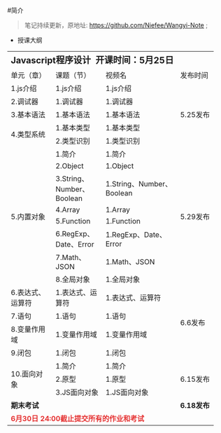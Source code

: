 #简介


>笔记持续更新，原地址: https://github.com/Niefee/Wangyi-Note ;

 - 授课大纲

<table border="0" cellpadding="0" cellspacing="0" width="471" style="width: 472px"><colgroup><col width="102" style=";width:103px"><col width="103" style=";width:103px"><col width="184" style=";width:184px"><col width="82" style=";width:83px"></colgroup><tbody><tr height="39" style=";height:39px"><td colspan="4" height="39" width="471" style="height:39px;width:472px"><span style="font-size: 20px;"><strong>Javascript程序设计&nbsp; 开课时间：5月25日</strong></span></td></tr><tr height="19" style="height:19px"><td height="19" width="102" style="height:19px;width:103px">单元（章）</td><td width="103" style="width:103px">课题（节）</td><td width="184" style="width:184px">视频名</td><td width="82" style="width:83px">发布时间</td></tr><tr height="19" style="height:19px"><td height="19" width="102" style="height:19px;width:103px">1.js介绍</td><td width="103" style="width:103px">1.js介绍</td><td width="184" style="width:184px">1.js介绍</td><td rowspan="5" width="82" style="width:83px">5.25发布</td></tr><tr height="19" style="height:19px"><td height="19" width="102" style="height:19px;width:103px">2.调试器</td><td width="103" style="width:103px">1.调试器</td><td width="184" style="width:184px">1.调试器</td></tr><tr height="19" style="height:19px"><td height="19" width="102" style="height:19px;width:103px">3.基本语法</td><td width="103" style="width:103px">1.基本语法</td><td width="184" style="width:184px">1.基本语法</td></tr><tr height="19" style="height:19px"><td rowspan="2" height="38" width="102" style="height:38px;width:103px">4.类型系统</td><td width="103" style="width:103px">1.基本类型</td><td width="184" style="width:184px">1.基本类型</td></tr><tr height="19" style="height:19px"><td height="19" width="103" style="height:19px;width:103px">2.类型识别</td><td width="184" style="width:184px">1.类型识别</td></tr><tr height="19" style="height:19px"><td rowspan="8" height="209" width="102" style="height:209px;width:103px">5.内置对象</td><td width="103" style="width:103px">1.简介</td><td width="184" style="width:184px">1.简介</td><td rowspan="8" width="82" style="width:83px">5.29发布</td></tr><tr height="19" style="height:19px"><td height="19" width="103" style="height:19px;width:103px">2.Object</td><td width="184" style="width:184px">1.Object</td></tr><tr height="57" style="height:57px"><td height="57" width="103" style="height:57px;width:103px">3.String、Number、Boolean</td><td width="184" style="width:184px">1.String、Number、Boolean</td></tr><tr height="19" style="height:19px"><td height="19" width="103" style="height:19px;width:103px">4.Array</td><td width="184" style="width:184px">1.Array</td></tr><tr height="19" style="height:19px"><td height="19" width="103" style="height:19px;width:103px">5.Function</td><td width="184" style="width:184px">1.Function</td></tr><tr height="38" style="height:38px"><td height="38" width="103" style="height:38px;width:103px">6.RegExp、Date、Error</td><td width="184" style="width:184px">1.RegExp、Date、Error</td></tr><tr height="19" style="height:19px"><td height="19" width="103" style="height:19px;width:103px">7.Math、JSON</td><td width="184" style="width:184px">1.Math、JSON</td></tr><tr height="19" style="height:19px"><td height="19" width="103" style="height:19px;width:103px">8.全局对象</td><td width="184" style="width:184px">1.全局对象</td></tr><tr height="38" style="height:38px"><td height="38" width="102" style="height:38px;width:103px">6.表达式、运算符</td><td width="103" style="width:103px">1.表达式、运算符</td><td width="184" style="width:184px">1.表达式、运算符</td><td rowspan="4" width="82" style="width:83px">6.6发布</td></tr><tr height="19" style="height:19px"><td height="19" width="102" style="height:19px;width:103px">7.语句</td><td width="103" style="width:103px">1.语句</td><td width="184" style="width:184px">1.语句</td></tr><tr height="19" style="height:19px"><td height="19" width="102" style="height:19px;width:103px">8.变量作用域</td><td width="103" style="width:103px">1.变量作用域</td><td width="184" style="width:184px">1.变量作用域</td></tr><tr height="19" style="height:19px"><td height="19" width="102" style="height:19px;width:103px">9.闭包</td><td width="103" style="width:103px">1.闭包</td><td width="184" style="width:184px">1.闭包</td></tr><tr height="19" style="height:19px"><td rowspan="3" height="57" width="102" style="height:57px;width:103px">10.面向对象</td><td width="103" style="width:103px">1.简介</td><td width="184" style="width:184px">1.简介</td><td rowspan="3" width="82" style="width:83px">6.15发布</td></tr><tr height="19" style="height:19px"><td height="19" width="103" style="height:19px;width:103px">2.原型</td><td width="184" style="width:184px">1.原型</td></tr><tr height="19" style="height:19px"><td height="19" width="103" style="height:19px;width:103px">3.JS面向对象</td><td width="184" style="width:184px">1.JS面向对象</td></tr><tr height="19" style="height:19px"><td colspan="3" height="19" width="389" style="height:19px;width:389px"><strong><span style="font-size: 16px;">期末考试</span></strong></td><td width="82" style="width:83px"><strong><span style="font-size: 16px;">6.18发布</span></strong></td></tr><tr height="19" style="height:19px"><td colspan="4" height="19" width="471" style="height:19px;width:472px"><span style="color: rgb(229, 51, 51);"><strong><span style="font-size: 16px;">6月30日 24:00截止提交所有的作业和考试</span></strong></span></td></tr></tbody></table>
